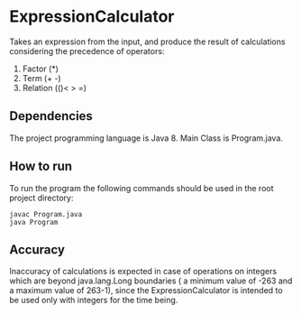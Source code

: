 # ExpressionCalculator

Takes an expression from the input, and produce
the result of calculations considering the precedence of operators:
1. Factor (*)
2. Term (+ -)
3. Relation (()< > =)


## Dependencies

The project programming language is Java 8. 
Main Class is Program.java. 


## How to run

To run the program the following commands should be used in the root project directory:

`javac Program.java`
<br/>
`java Program`


## Accuracy

Inaccuracy of calculations is expected in case of operations on integers which are beyond 
java.lang.Long boundaries ( a minimum value of -263 and a maximum value of 263-1), since
the ExpressionCalculator is intended to be used only with integers for the time being. 
